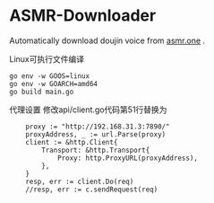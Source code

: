 # ASMR-Downloader

Automatically download doujin voice from [asmr.one](https://www.asmr.one/) .


Linux可执行文件编译
```
go env -w GOOS=linux
go env -w GOARCH=amd64
go build main.go
```
代理设置
修改api/client.go代码第51行替换为
```	//HTTP代理
	proxy := "http://192.168.31.3:7890/"
	proxyAddress, _ := url.Parse(proxy)
	client := &http.Client{
		Transport: &http.Transport{
			Proxy: http.ProxyURL(proxyAddress),
		},
	}
	resp, err := client.Do(req)
	//resp, err := c.sendRequest(req)
```  


